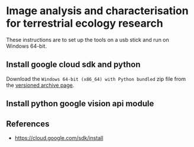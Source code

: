 # Image analysis and characterisation for terrestrial ecology research

These instructions are to set up the tools on a usb stick and run on Windows 64-bit.

## Install google cloud sdk and python

Download the `Windows 64-bit (x86_64) with Python bundled` zip file from the [versioned archive page](https://cloud.google.com/sdk/docs/downloads-versioned-archives).


## Install python google vision api module




## References
* https://cloud.google.com/sdk/install